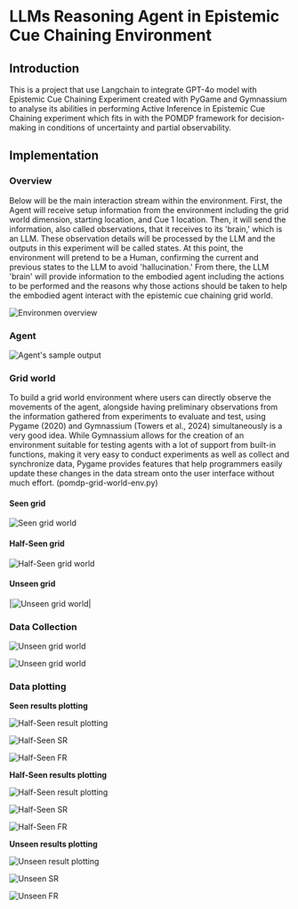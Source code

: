 # LLMs Reasoning Agent in Epistemic Cue Chaining Environment

## Introduction

This is a project that use Langchain to integrate GPT-4o model with Epistemic Cue Chaining Experiment created with PyGame and Gymnassium to analyse its abilities in performing Active Inference in Epistemic Cue Chaining experiment which fits in with the POMDP framework for decision-making in conditions of uncertainty and partial observability.

## Implementation

### Overview

Below will be the main interaction stream within the environment. First, the Agent will receive setup information from the environment including the grid world dimension, starting location, and Cue 1 location. Then, it will send the information, also called observations, that it receives to its 'brain,' which is an LLM. These observation details will be processed by the LLM and the outputs in this experiment will be called states. At this point, the environment will pretend to be a Human, confirming the current and previous states to the LLM to avoid 'hallucination.' From there, the LLM 'brain' will provide information to the embodied agent including the actions to be performed and the reasons why those actions should be taken to help the embodied agent interact with the epistemic cue chaining grid world.

![Environmen overview](/image/overview.png "This is Environment overview")


### Agent

![Agent's sample output](/image/sample-output.png "This is Agent's sample output")

### Grid world

To build a grid world environment where users can directly observe the movements of the agent, alongside having preliminary observations from the information gathered from experiments to evaluate and test, using Pygame (2020) and Gymnassium (Towers et al., 2024) simultaneously is a very good idea. While Gymnassium allows for the creation of an environment suitable for testing agents with a lot of support from built-in functions, making it very easy to conduct experiments as well as collect and synchronize data, Pygame provides features that help programmers easily update these changes in the data stream onto the user interface without much effort. (pomdp-grid-world-env.py)

#### Seen grid

![Seen grid world](/image/seen-grid-01.png "This is a Seen grid world with same experiment every time.")

#### Half-Seen grid

![Half-Seen grid world](/image/half-seen-grid.png "This is a Half-Seen grid with random agent's location and cues' location")

#### Unseen grid

|![Unseen grid world](/image/unseen-grid.png "This is a Unseen grid with fully random locations.")|

### Data Collection

![Unseen grid world](/image/experiments-with-50steps.png "This is a Unseen grid with fully random locations.")

![Unseen grid world](/image/experiments-with-high-requirements.png "This is a Unseen grid with fully random locations.")


### Data plotting

**Seen results plotting**

![Half-Seen result plotting](/image/seen/result.png "This is Seen's results plotting")

![Half-Seen SR](/image/seen/sr.png "This is Seen's SR plotting")


![Half-Seen FR](/image/seen/sr.png "This is Seen's FR plotting")

**Half-Seen results plotting**

![Half-Seen result plotting](/image/half-seen/result.png "This is Half-Seen's results plotting")



![Half-Seen SR](/image/half-seen/sr.png "This is Half-Seen's SR plotting")


![Half-Seen FR](/image/half-seen/sr.png "This is Half-Seen's FR plotting")

**Unseen results plotting**

![Unseen result plotting](/image/unseen/result.png "This is Unseen's results plotting")


![Unseen SR](/image/unseen/sr.png "This is Unseen's SR plotting")



![Unseen FR](/image/unseen/sr.png "This is Unseen's FR plotting")